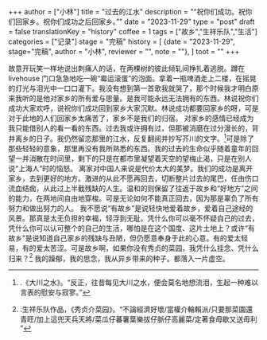 +++
author = ["小林"]
title = "过去的江水"
description = "“祝你们成功。祝你们回家乡。祝你们成功之后回家乡。”"
date = "2023-11-29"
type = "post"
draft = false
translationKey = "history"
coffee = 1
tags = ["故乡","生祥乐队","生活"]
categories = ["记录"]
stage = "完稿"
history = [
  {date = "2023-11-29", stage="完稿", author = "小林", reviewer = "", note = ""},
]
toot = ""
+++

故意开玩笑一样地说出刺痛人的话，在两棵树的彼此倾轧间挣扎着逃脱。蹲在 livehouse 门口急急地吃一碗“霉运滚蛋”的泡面。拿着一瓶啤酒走上二楼，在摇晃的灯光与泪光中一口口灌下。我没有想到第一首歌我就哭了，那个时候我才明白原来我听的是他对家乡的所有爱与思量。是我可能永远无法拥有的东西。林说祝你们成功大家欢呼，说祝你们成功回到家乡大家沉默。林说成功都要回家乡的呀，可是对于此地的人们回家乡太痛苦了，家乡不是我们的归宿。
对家乡的感情已经成为我只能借别人的看一看的东西。过去我或许拥有过，但那被消磨在过分漫长的，背井离乡的日子。我仍然留恋那里的江水，反复翻阅并抄写芥川的文字。[^1]可是除了那些轻轻的意象，那里再没有我所熟悉的东西。我的过去的生命似乎随着童年的回望一并消散在时间里，剩下的只是在都市里凝望着天空的望梅止渴，只是在别人说“上海人”时的恼怒。
离家对中国人来说是代价太大的美梦。我们的成功是离开家乡，去到更好的地方。激进的从此不愿再回去，切断整片过去的尾巴，任由伤口流血结痂，从此过上半截残缺的人生。温和的则保留了往返于故乡和“好地方”之间的能力，在两地间自由地穿梭。可是无论如何不能真正回去，因为那是辜负了所有努力和做出努力的人。
我不愿说“有故乡”是说轻快地爱着故乡，爱着自己途经的风景。那真是太无负担的幸福，轻浮到无耻。凭什么你可以毫不怀疑自己的过去，凭什么你可以认可整个的自己的生活，哪怕是在这个国度、这片土地上？或许“有故乡”是说知道自己家乡的残缺与丑陋，但仍愿意奉身于此的心意。有的爱太轻易，有的爱太苦涩。可是故乡啊，如果你没有秀贞的菜园，我凭什么挂念、凭什么归来？[^2]
我的躁郁，我的思念，我从异乡带来的种子。都落入一片虚空。

[^1]: .《大川之水》。“反正，往昔每见大川之水，便会莫名地想流泪，生起一种难以言表的慰安与寂寥。”

[^2]: .生祥乐队作品，《秀贞介菜园》。“不論經濟好壞/當權介輪賴派/只要那菜園還青旺/加上這兜天兵天將/菜瓜仔蕃薯葉樂拔仔脈仔高麗菜/定著食毋歇又送毋利​”